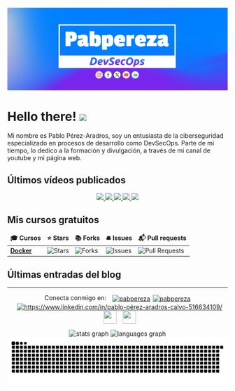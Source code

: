 ![](./static/img/banner_github.jpg)


# Hello there! <img src="https://media.giphy.com/media/hvRJCLFzcasrR4ia7z/giphy.gif" width="25px"> 

Mi nombre es Pablo Pérez-Aradros, soy un entusiasta de la ciberseguridad especializado en procesos de desarrollo como DevSecOps. Parte de mi tiempo, lo dedico a la formación y divulgación, a través de mi canal de youtube y mi página web. 

## Últimos vídeos publicados
<p align=center>

<a href='https://youtu.be/Rh1dGxVkGaA' target='_blank'>
  <img width='19%' src='https://img.youtube.com/vi/Rh1dGxVkGaA/mqdefault.jpg' />
</a>

<a href='https://youtu.be/aZL4mtPUGuI' target='_blank'>
  <img width='19%' src='https://img.youtube.com/vi/aZL4mtPUGuI/mqdefault.jpg' />
</a>

<a href='https://youtu.be/ZrLGYSUpDPM' target='_blank'>
  <img width='19%' src='https://img.youtube.com/vi/ZrLGYSUpDPM/mqdefault.jpg' />
</a>

<a href='https://youtu.be/-M08_wzbhNc' target='_blank'>
  <img width='19%' src='https://img.youtube.com/vi/-M08_wzbhNc/mqdefault.jpg' />
</a>

<a href='https://youtu.be/aZL3lt7DSVs' target='_blank'>
  <img width='19%' src='https://img.youtube.com/vi/aZL3lt7DSVs/mqdefault.jpg' />
</a>

</p>

## Mis cursos gratuitos 
<table>
  <thead align="center">
    <tr border: none;>
      <td><b>🎓 Cursos</b></td>
      <td><b>⭐ Stars</b></td>
      <td><b>📚 Forks</b></td>
      <td><b>🛎 Issues</b></td>
      <td><b>📬 Pull requests</b></td>
    </tr>
  </thead>
  <tbody>
    <tr>
      <td><a href="https://github.com/pabpereza/curso-docker"><b>Docker</b></a></td>
      <td><img alt="Stars" src="https://img.shields.io/github/stars/pabpereza/curso-docker?style=flat-square&labelColor=343b41"/></td>
      <td><img alt="Forks" src="https://img.shields.io/github/forks/pabpereza/curso-docker?style=flat-square&labelColor=343b41"/></td>
      <td><img alt="Issues" src="https://img.shields.io/github/issues/pabpereza/curso-docker?style=flat-square&labelColor=343b41"/></td>
      <td><img alt="Pull Requests" src="https://img.shields.io/github/issues-pr/pabpereza/curso-docker?style=flat-square&labelColor=343b41"/></td>
    </tr>
  </tbody>
</table>

## Últimas entradas del blog

---
<p align="center">
Conecta conmigo en:
<a href="https://twitter.com/pabpereza" target="_blank"><img align="center" src="https://cdn.iconscout.com/icon/free/png-256/free-twitter-x-9581782-7740647.png" alt="pabpereza" height="50" width="50" style="margin-left:10px" /></a>    
<a href="https://www.youtube.com/c/pabpereza" target="_blank"><img align="center" src="https://raw.githubusercontent.com/maurodesouza/profile-readme-generator/master/src/assets/icons/social/youtube/default.svg" alt="pabpereza" height="30" width="40" style="margin-left:2px" /></a>      
<a href="https://www.linkedin.com/in/pablo-pérez-aradros-calvo-516634109/" target="_blank"><img align="center" src="https://raw.githubusercontent.com/maurodesouza/profile-readme-generator/master/src/assets/icons/social/linkedin/default.svg" alt="https://www.linkedin.com/in/pablo-pérez-aradros-calvo-516634109/" height="30" width="40" style="margin-left:10px"/></a>   
<a href="https://www.tiktok.com/@pabpereza" target="_blank"><img align="center" src="https://www.edigitalagency.com.au/wp-content/uploads/TikTok-icon-glyph.png"  height="30" width="30" style="margin-left:10px"/></a>   
<a href="https://www.instagram.com/pabpereza/" target="_blank"><img align="center" src="https://raw.githubusercontent.com/maurodesouza/profile-readme-generator/master/src/assets/icons/social/instagram/default.svg"  height="30" width="30" style="margin-left:10px" /></a>
</p>

<div align="center">
  <img src="https://github-readme-stats.vercel.app/api?username=pabpereza&hide_title=false&hide_rank=false&show_icons=true&include_all_commits=true&count_private=true&disable_animations=false&theme=dracula&locale=en&hide_border=false&order=1" height="150" alt="stats graph"  />
  <img src="https://github-readme-stats.vercel.app/api/top-langs?username=pabpereza&locale=en&hide_title=false&layout=compact&card_width=320&langs_count=5&theme=dracula&hide_border=false&order=2" height="150" alt="languages graph"  />
</div>


<img src="https://raw.githubusercontent.com/pabpereza/pabpereza/output/snake.svg" alt="Snake animation" />

